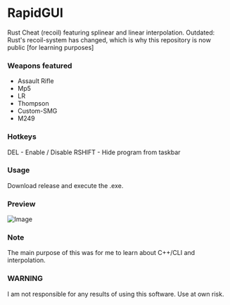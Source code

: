 # RapidGUI
Rust Cheat (recoil) featuring splinear and linear interpolation.
Outdated: Rust's recoil-system has changed, which is why this repository is now public [for learning purposes]
### Weapons featured
- Assault Rifle
- Mp5
- LR
- Thompson
- Custom-SMG
- M249  
### Hotkeys
DEL - Enable / Disable
RSHIFT - Hide program from taskbar 
### Usage  
Download release and execute the .exe.
### Preview
![Image](https://i.imgur.com/fOi8ZEN.png)
### Note
The main purpose of this was for me to learn about C++/CLI and interpolation. 
 
### WARNING
I am not responsible for any results of using this software. Use at own risk.
